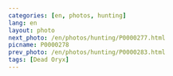 ```yaml
---
categories: [en, photos, hunting]
lang: en
layout: photo
next_photo: /en/photos/hunting/P0000277.html
picname: P0000278
prev_photo: /en/photos/hunting/P0000283.html
tags: [Dead Oryx]
---
```

